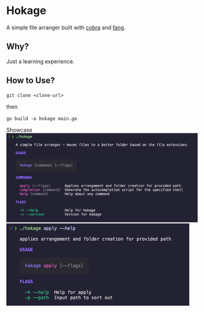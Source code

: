 # Hokage

A simple file arranger built with [cobra](github.com/spf13/cobra) and [fang](github.com/charmbracelet/fang).

## Why?

Just a learning experience.

## How to Use?

```shell
git clone <clone-url>
```

then

```shell
go build -o hokage main.go
```

Showcase
![hokage](./img/hokage-help.png)
![hokage-apply](./img/hokage-apply-help.png)
